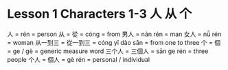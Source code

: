 #  Lesson 1 Characters 1-3 人 从 个

人 = rén = person
从 = 從 = cóng = from
男人 = nán rén = man
女人 = nǚ rén = woman
从一到三 = 從一到三 = cóng yī dào sān = from one to three
个 = 個 = ge / gè = generic measure word
三个人 = 三個人 = sān ge rén = three people
个人 = 個人 = gè rén = personal / individual
